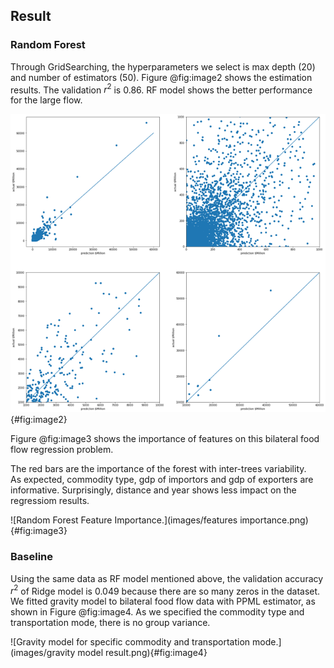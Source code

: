 ## Result

### Random Forest
Through GridSearching, the hyperparameters we select is max depth (20) and number of estimators (50).
Figure @fig:image2  shows the estimation results. 
The validation $r^2$ is 0.86. RF model shows the better performance for the large flow.

![Random Forest Prediction Result.](images/RFestimationresults.png){#fig:image2}

Figure @fig:image3 shows the importance of features on this bilateral food flow regression problem.

The red bars are the importance of the forest with inter-trees variability.  
As expected, commodity type, gdp of importors and gdp of exporters are informative. 
Surprisingly, distance and year shows less impact on the regressiom results. 

![Random Forest Feature Importance.](images/features importance.png){#fig:image3}

### Baseline
Using the same data as RF model mentioned above, the validation accuracy $r^2$ of Ridge model is 0.049 because there are so many zeros in the dataset. 
We fitted gravity model to bilateral food flow data with PPML estimator, as shown in Figure @fig:image4.
As we specified the commodity type and transportation mode, there is no group variance. 


![Gravity model for specific commodity and transportation mode.](images/gravity model result.png){#fig:image4}

